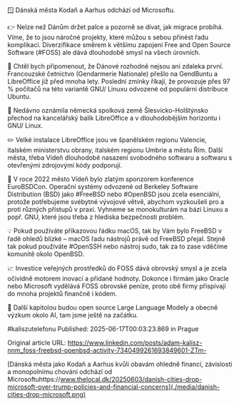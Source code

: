 🪟 Dánská města Kodaň a Aarhus odchází od Microsoftu.


👉 Nelze než Dánům držet palce a pozorně se dívat, jak migrace probíhá. Víme, že to jsou náročné projekty, které můžou s sebou přinést řadu komplikací. Diverzifikace směrem k většímu zapojení Free and Open Source Software (#FOSS) ale dává dlouhodobě smysl na všech úrovních.


🐧 Chtěl bych připomenout, že Dánové rozhodně nejsou ani zdaleka první. Francouzské četnictvo (Gendarmerie Nationale) přešlo na GendBuntu a LibreOffice již před mnoha lety. Poslední zmínky říkají, že provozuje přes 97 % počítačů na této variantě GNU/ Linuxu odvozené od populární distribuce Ubuntu.


🚶 Nedávno oznámila německá spolková země Šlesvicko-Holštýnsko přechod na kancelářský balík LibreOffice a v dlouhodobějším horizontu i GNU/ Linux.


✏️ Velké instalace LibreOffice jsou ve španělském regionu Valencie, italském ministerstvu obrany, italském regionu Umbrie a městu Řím. Další města, třeba Vídeň dlouhodobě nasazení svobodného softwaru a softwaru s otevřenými zdrojovými kódy podporují.


🙏 V roce 2022 město Vídeň bylo zlatým sponzorem konference EuroBSDCon. Operační systémy odvozené od Berkeley Software Distribution (BSD) jako #FreeBSD nebo #OpenBSD jsou zcela esenciální, protože potřebujeme svébytné vývojové větvě, abychom vyzkoušeli pro a proti různých přístupů v praxi. Vyhneme se monokulturám na bázi Linuxu a popř. GNU, které jsou třeba z hlediska bezpečnosti problém.


💡 Pokud používáte příkazovou řádku macOS, tak by Vám bylo FreeBSD v řadě ohledů blízké – macOS řadu nástrojů právě od FreeBSD přejal. Stejně tak pokud používáte #OpenSSH nebo nástroj sudo, tak za to zase vděčíme komunitě okolo OpenBSD.


📈 Investice veřejných prostředků do FOSS dává obrovský smysl a je zcela očividně motorem inovací a přidané hodnoty. Dokonce i firmám jako Oracle nebo Microsoft vydělává FOSS obrovské peníze, proto obě firmy přispívají do mnoha projektů finančně i kódem.


🤖 Další kapitolou budou open source Large Language Modely a obecně výzkum okolo AI, tam jsme ještě na začátku.


#kaliszutelefonu
Published: 2025-06-17T00:03:23.869 in Prague

Original article URL: https://www.linkedin.com/posts/adam-kalisz-nnm_foss-freebsd-openbsd-activity-7340499261693849601-ZTm-

[Dánská města jako Kodaň a Aarhus kvůli obavám ohledně financí, závislosti a monopolnímu chování odchází od Microsoftuhttps://www.thelocal.dk/20250603/danish-cities-drop-microsoft-over-trump-policies-and-financial-concerns](./media/danish-cities-drop-microsoft.png)